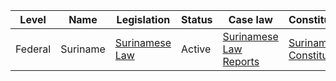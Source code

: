 | Level | Name | Legislation | Status | Case law | Constitution |
|---|---|---|---|---|---|
| Federal | Suriname | [Surinamese Law](https://www.surinamelaw.com/) | Active | [Surinamese Law Reports](https://www.surinamelaw.com/) | [Surinamese Constitution](https://www.surinamelaw.com/) |